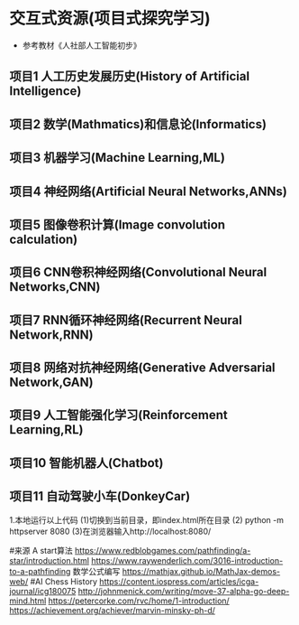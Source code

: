 # 交互式资源(项目式探究学习)
- 参考教材《人社部人工智能初步》
## 项目1 人工历史发展历史(History of Artificial Intelligence)
## 项目2 数学(Mathmatics)和信息论(Informatics)
## 项目3 机器学习(Machine Learning,ML)
## 项目4 神经网络(Artificial Neural Networks,ANNs)
## 项目5 图像卷积计算(Image convolution calculation)
## 项目6 CNN卷积神经网络(Convolutional Neural Networks,CNN)
## 项目7 RNN循环神经网络(Recurrent Neural Network,RNN)
## 项目8 网络对抗神经网络(Generative Adversarial Network,GAN)
## 项目9 人工智能强化学习(Reinforcement Learning,RL)
## 项目10 智能机器人(Chatbot)
## 项目11 自动驾驶小车(DonkeyCar)

1.本地运行以上代码
(1)切换到当前目录，即index.html所在目录
(2) python -m httpserver 8080
(3)在浏览器输入http://localhost:8080/

#来源
A start算法
https://www.redblobgames.com/pathfinding/a-star/introduction.html
https://www.raywenderlich.com/3016-introduction-to-a-pathfinding
数学公式编写
https://mathjax.github.io/MathJax-demos-web/
#AI Chess History
https://content.iospress.com/articles/icga-journal/icg180075
http://johnmenick.com/writing/move-37-alpha-go-deep-mind.html
https://petercorke.com/rvc/home/1-introduction/
https://achievement.org/achiever/marvin-minsky-ph-d/
